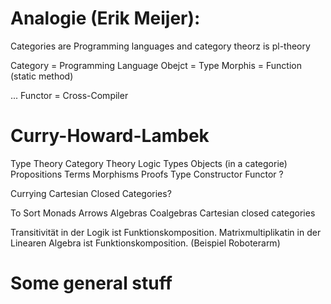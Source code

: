 # Analogie (Erik Meijer):
Categories are Programming languages
and category theorz is pl-theory

Category = Programming Language
Obejct = Type
Morphis = Function (static method)

...
Functor = Cross-Compiler

# Curry-Howard-Lambek

Type Theory		Category Theory			Logic
Types			Objects (in a categorie)	Propositions
Terms 			Morphisms			Proofs
Type Constructor	Functor				?

Currying		Cartesian Closed Categories?

To Sort
Monads
Arrows
Algebras
Coalgebras
Cartesian closed categories

Transitivität in der Logik ist Funktionskomposition.
Matrixmultiplikatin in der Linearen Algebra ist Funktionskomposition.
(Beispiel Roboterarm)
# Some general stuff


